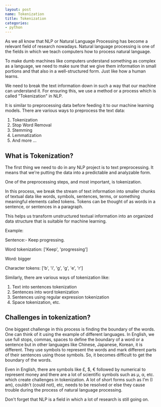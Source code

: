 ```yaml
---
layout: post
name: Tokenization 
title: Tokenization 
categories: 
- python
---
```


As we all know that NLP or Natural Language Processing has become a relevant field of research nowadays. Natural language processing is one of the fields in which we teach computers how to process natural language.

To make dumb machines like computers understand something as complex as a language, we need to make sure that we give them information in small portions and that also in a well-structured form. Just like how a human learns.

We need to break the text information down in such a way that our machine can understand it. For ensuring this, we use a method or a process which is called "Tokenization" in NLP.

It is similar to preprocessing data before feeding it to our machine learning models. There are various ways to preprocess the text data:

1. Tokenization
2. Stop Word Removal
3. Stemming
4. Lemmatization
5. And more …

## What is Tokenization?

The first thing we need to do in any NLP project is to text preprocessing. It means that we're putting the data into a predictable and analyzable form.

One of the preprocessing steps, and most important, is tokenization.

In this process, we break the stream of text information into smaller chunks of textual data like words, symbols, sentences, terms, or something meaningful elements called tokens. Tokens can be thought of as words in a sentence, or sentences in a paragraph.

This helps us transform unstructured textual information into an organized data structure that is suitable for machine learning.

Example:

Sentence:- Keep progressing.

Word tokenization: ['Keep', 'progressing']

Word: bigger

Character tokens: ['b', 'i', 'g', 'g', 'e', 'r']

Similarly, there are various ways of tokenization like:

1. Text into sentences tokenization
2. Sentences into word tokenization
3. Sentences using regular expression tokenization
4. Space tokenization, etc.

## Challenges in tokenization?

One biggest challenge in this process is finding the boundary of the words. One can think of it using the example of different languages. In English, we use full stops, commas, spaces to define the boundary of a word or a sentence but in other languages like Chinese, Japanese, Korean, it is different. They use symbols to represent the words and mark different parts of their sentences using those symbols. So, it becomes difficult to get the boundary of the words.

Even in English, there are symbols like £, $, € followed by numerical to represent money and there are a lot of scientific symbols such as µ, α, etc. which create challenges in tokenization. A lot of short forms such as I'm (I am), couldn't (could not), etc, needs to be resolved or else they cause trouble during the process of natural language processing.

Don't forget that NLP is a field in which a lot of research is still going on.
